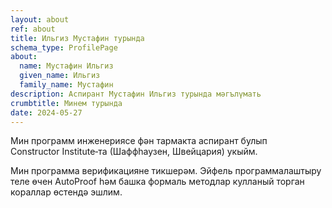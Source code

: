 ```yaml
---
layout: about
ref: about
title: Ильгиз Мустафин турында
schema_type: ProfilePage
about:
  name: Мустафин Ильгиз
  given_name: Ильгиз
  family_name: Мустафин
description: Аспирант Мустафин Ильгиз турында мәгълүмать
crumbtitle: Минем турында
date: 2024-05-27
---
```


Мин программ инженериясе фән тармакта аспирант булып Constructor Institute&#8209;та (Шаффһаузен,
Швейцария) укыйм.

Мин программа верификацияне тикшерәм. Эйфель программалаштыру теле өчен
AutoProof һәм башка формаль методлар кулланый торган кораллар өстендә эшлим.
